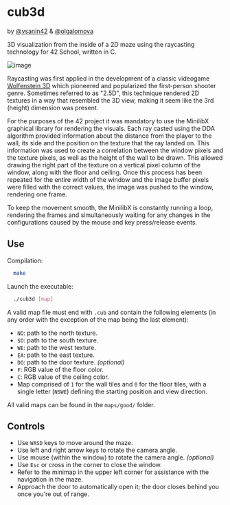 
# cub3d
by [@vsanin42](https://www.github.com/vsanin42) & [@olgalomova](https://github.com/olgalomova)

3D visualization from the inside of a 2D maze using the raycasting technology for 42 School, written in C.

![image](https://github.com/user-attachments/assets/2c8ed4cb-2155-4f11-b9da-d60bd400c663)

Raycasting was first applied in the development of a classic videogame [Wolfenstein 3D](https://en.wikipedia.org/wiki/Wolfenstein_3D) which pioneered and popularized the first-person shooter genre. Sometimes referred to as "2.5D", this technique rendered 2D textures in a way that resembled the 3D view, making it seem like the 3rd (height) dimension was present.

For the purposes of the 42 project it was mandatory to use the MinilibX graphical library for rendering the visuals. Each ray casted using the DDA algorithm provided information about the distance from the player to the wall, its side and the position on the texture that the ray landed on. This information was used to create a correlation between the window pixels and the texture pixels, as well as the height of the wall to be drawn. This allowed drawing the right part of the texture on a vertical pixel column of the window, along with the floor and ceiling. Once this process has been repeated for the entire width of the window and the image buffer pixels were filled with the correct values, the image was pushed to the window, rendering one frame.

To keep the movement smooth, the MinilibX is constantly running a loop, rendering the frames and simultaneously waiting for any changes in the configurations caused by the mouse and key press/release events.

## Use

Compilation:
```bash
  make
```

Launch the executable:
```bash
  ./cub3d [map]
```

A valid map file must end with ```.cub``` and contain the following elements (in any order with the exception of the map being the last element):
- ```NO```: path to the north texture.
- ```SO```: path to the south texture.
- ```WE```: path to the west texture.
- ```EA```: path to the east texture.
- ```DO```: path to the door texture. *(optional)*
- ```F```: RGB value of the floor color.
- ```C```: RGB value of the ceiling color.
- Map comprised of ```1``` for the wall tiles and ```0``` for the floor tiles, with a single letter (```NSWE```) defining the starting position and view direction.

All valid maps can be found in the ```maps/good/``` folder.

## Controls
- Use ```WASD``` keys to move around the maze.
- Use left and right arrow keys to rotate the camera angle.
- Use mouse (within the window) to rotate the camera angle. *(optional)*
- Use ```Esc``` or cross in the corner to close the window.
- Refer to the minimap in the upper left corner for assistance with the navigation in the maze.
- Approach the door to automatically open it; the door closes behind you once you're out of range.
